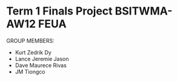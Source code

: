 # Term 1 Finals Project BSITWMA-AW12 FEUA

GROUP MEMBERS:
* Kurt Zedrik Dy
* Lance Jeremie Jason
* Dave Maurece Rivas
* JM Tiongco
